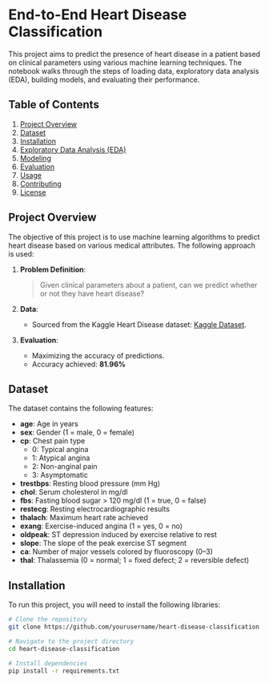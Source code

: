 # End-to-End Heart Disease Classification

This project aims to predict the presence of heart disease in a patient based on clinical parameters using various machine learning techniques. The notebook walks through the steps of loading data, exploratory data analysis (EDA), building models, and evaluating their performance.

## Table of Contents
1. [Project Overview](#project-overview)
2. [Dataset](#dataset)
3. [Installation](#installation)
4. [Exploratory Data Analysis (EDA)](#exploratory-data-analysis-eda)
5. [Modeling](#modeling)
6. [Evaluation](#evaluation)
7. [Usage](#usage)
8. [Contributing](#contributing)
9. [License](#license)

## Project Overview
The objective of this project is to use machine learning algorithms to predict heart disease based on various medical attributes. The following approach is used:

1. **Problem Definition**: 
   > Given clinical parameters about a patient, can we predict whether or not they have heart disease?

2. **Data**: 
   - Sourced from the Kaggle Heart Disease dataset: [Kaggle Dataset](https://www.kaggle.com/datasets/johnsmith88/heart-disease-dataset).

3. **Evaluation**: 
   - Maximizing the accuracy of predictions.
   - Accuracy achieved: **81.96%**

## Dataset

The dataset contains the following features:

- **age**: Age in years
- **sex**: Gender (1 = male, 0 = female)
- **cp**: Chest pain type
  - 0: Typical angina
  - 1: Atypical angina
  - 2: Non-anginal pain
  - 3: Asymptomatic
- **trestbps**: Resting blood pressure (mm Hg)
- **chol**: Serum cholesterol in mg/dl
- **fbs**: Fasting blood sugar > 120 mg/dl (1 = true, 0 = false)
- **restecg**: Resting electrocardiographic results
- **thalach**: Maximum heart rate achieved
- **exang**: Exercise-induced angina (1 = yes, 0 = no)
- **oldpeak**: ST depression induced by exercise relative to rest
- **slope**: The slope of the peak exercise ST segment
- **ca**: Number of major vessels colored by fluoroscopy (0–3)
- **thal**: Thalassemia (0 = normal; 1 = fixed defect; 2 = reversible defect)

## Installation

To run this project, you will need to install the following libraries:

```bash
# Clone the repository
git clone https://github.com/yourusername/heart-disease-classification.git

# Navigate to the project directory
cd heart-disease-classification

# Install dependencies
pip install -r requirements.txt
